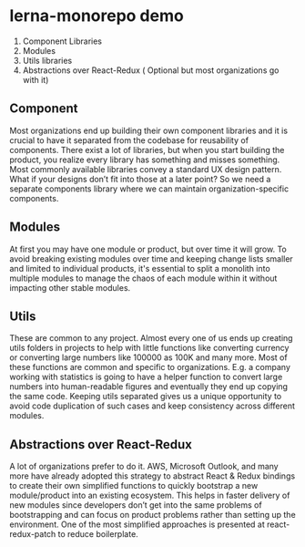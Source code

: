 # lerna-monorepo demo


1. Component Libraries
2. Modules
3. Utils libraries
4. Abstractions over React-Redux ( Optional but most organizations go with it)

## Component

Most organizations end up building their own component libraries and it is crucial to have it separated from the codebase for reusability of components. There exist a lot of libraries, but when you start building the product, you realize every library has something and misses something. Most commonly available libraries convey a standard UX design pattern. What if your designs don’t fit into those at a later point? So we need a separate components library where we can maintain organization-specific components.

## Modules

At first you may have one module or product, but over time it will grow. To avoid breaking existing modules over time and keeping change lists smaller and limited to individual products, it's essential to split a monolith into multiple modules to manage the chaos of each module within it without impacting other stable modules.

## Utils 

These are common to any project. Almost every one of us ends up creating utils folders in projects to help with little functions like converting currency or converting large numbers like 100000 as 100K and many more. Most of these functions are common and specific to organizations. E.g. a company working with statistics is going to have a helper function to convert large numbers into human-readable figures and eventually they end up copying the same code. Keeping utils separated gives us a unique opportunity to avoid code duplication of such cases and keep consistency across different modules.

## Abstractions over React-Redux

A lot of organizations prefer to do it. AWS, Microsoft Outlook, and many more have already adopted this strategy to abstract React & Redux bindings to create their own simplified functions to quickly bootstrap a new module/product into an existing ecosystem. This helps in faster delivery of new modules since developers don’t get into the same problems of bootstrapping and can focus on product problems rather than setting up the environment. One of the most simplified approaches is presented at react-redux-patch to reduce boilerplate. 